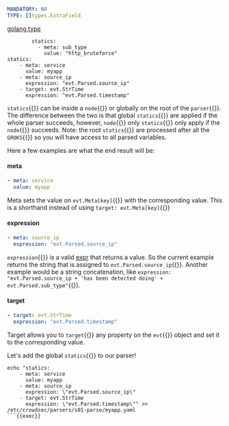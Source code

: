 ```yaml
MANDATORY: NO
TYPE: []types.ExtraField
```

[golang type](https://pkg.go.dev/github.com/crowdsecurity/crowdsec@v1.4.4/pkg/types#ExtraField)

```yaml{5}
        statics:
          - meta: sub_type
            value: "http_bruteforce"
statics:
    - meta: service
      value: myapp
    - meta: source_ip
      expression: "evt.Parsed.source_ip"
    - target: evt.StrTime
      expression: "evt.Parsed.timestamp"
```

`statics`{{}} can be inside a `node`{{}} or globally on the root of the `parser`{{}}. The difference between the two is that global `statics`{{}} are applied if the whole parser succeeds, however, `node`{{}} only `statics`{{}} only apply if the `node`{{}} succeeds. Note: the root `statics`{{}} are processed after all the `GROKS`{{}} so you will have access to all parsed variables.

Here a few examples are what the end result will be:

#### meta
```yaml
- meta: service
  value: myapp
```
Meta sets the value on `evt.Meta[key]`{{}} with the corresponding value. This is a shorthand instead of using `target: evt.Meta[key]`{{}}

#### expression
```yaml
- meta: source_ip
  expression: "evt.Parsed.source_ip"
```
`expression`{{}} is a valid [expr](https://github.com/antonmedv/expr/blob/master/docs/Language-Definition.md) that returns a value. So the current example returns the string that is assigned to `evt.Parsed.source_ip`{{}}. Another example would be a string concatenation, like `expression: "evt.Parsed.source_ip + 'has been detected doing' + evt.Parsed.sub_type"`{{}}.

#### target
```yaml
- target: evt.StrTime
  expression: "evt.Parsed.timestamp"
```
Target allows you to `target`{{}} any property on the `evt`{{}} object and set it to the corresponding value.


Let's add the global `statics`{{}} to our parser!
```
echo "statics:
    - meta: service
      value: myapp
    - meta: source_ip
      expression: \"evt.Parsed.source_ip\"
    - target: evt.StrTime
      expression: \"evt.Parsed.timestamp\"" >> /etc/crowdsec/parsers/s01-parse/myapp.yaml
```{{exec}}
